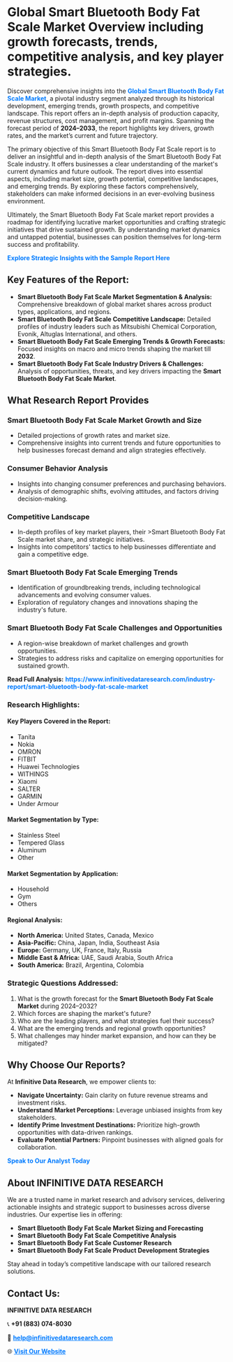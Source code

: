 <h1>Global Smart Bluetooth Body Fat Scale Market Overview including growth forecasts, trends, competitive analysis, and key player strategies.</h1>
<p>
Discover comprehensive insights into the 
<a href="https://www.infinitivedataresearch.com/industry-report/smart-bluetooth-body-fat-scale-market" rel="dofollow" style="color: #007BFF; text-decoration: none;"><strong>Global Smart Bluetooth Body Fat Scale Market</strong></a>, a pivotal industry segment analyzed through its historical development, emerging trends, growth prospects, and competitive landscape. This report offers an in-depth analysis of production capacity, revenue structures, cost management, and profit margins. Spanning the forecast period of <strong>2024–2033</strong>, the report highlights key drivers, growth rates, and the market’s current and future trajectory.
</p>
<p>
The primary objective of this Smart Bluetooth Body Fat Scale report is to deliver an insightful and in-depth analysis of the Smart Bluetooth Body Fat Scale industry. It offers businesses a clear understanding of the market's current dynamics and future outlook. The report dives into essential aspects, including market size, growth potential, competitive landscapes, and emerging trends. By exploring these factors comprehensively, stakeholders can make informed decisions in an ever-evolving business environment.
</p>
<p>
Ultimately, the Smart Bluetooth Body Fat Scale market report provides a roadmap for identifying lucrative market opportunities and crafting strategic initiatives that drive sustained growth. By understanding market dynamics and untapped potential, businesses can position themselves for long-term success and profitability.
</p>
<p>
<a href="https://www.infinitivedataresearch.com/request-sample/reportId=107003" style="color: #007BFF; text-decoration: none;"><strong>Explore Strategic Insights with the Sample Report Here</strong></a>
</p>

<h2>Key Features of the Report:</h2>
<ul>
<li><strong>Smart Bluetooth Body Fat Scale Market Segmentation & Analysis:</strong> Comprehensive breakdown of global market shares across product types, applications, and regions.</li>
<li><strong>Smart Bluetooth Body Fat Scale Competitive Landscape:</strong> Detailed profiles of industry leaders such as Mitsubishi Chemical Corporation, Evonik, Altuglas International, and others.</li>
<li><strong>Smart Bluetooth Body Fat Scale Emerging Trends & Growth Forecasts:</strong> Focused insights on macro and micro trends shaping the market till <strong>2032</strong>.</li>
<li><strong>Smart Bluetooth Body Fat Scale Industry Drivers & Challenges:</strong> Analysis of opportunities, threats, and key drivers impacting the <strong>Smart Bluetooth Body Fat Scale Market</strong>.</li>
</ul>

<h2>What Research Report Provides</h2>
<h3>Smart Bluetooth Body Fat Scale Market Growth and Size</h3>
<ul>
<li>Detailed projections of growth rates and market size.</li>
<li>Comprehensive insights into current trends and future opportunities to help businesses forecast demand and align strategies effectively.</li>
</ul>

<h3>Consumer Behavior Analysis</h3>
<ul>
<li>Insights into changing consumer preferences and purchasing behaviors.</li>
<li>Analysis of demographic shifts, evolving attitudes, and factors driving decision-making.</li>
</ul>

<h3>Competitive Landscape</h3>
<ul>
<li>In-depth profiles of key market players, their >Smart Bluetooth Body Fat Scale market share, and strategic initiatives.</li>
<li>Insights into competitors' tactics to help businesses differentiate and gain a competitive edge.</li>
</ul>

<h3>Smart Bluetooth Body Fat Scale Emerging Trends</h3>
<ul>
<li>Identification of groundbreaking trends, including technological advancements and evolving consumer values.</li>
<li>Exploration of regulatory changes and innovations shaping the industry's future.</li>
</ul>

<h3>Smart Bluetooth Body Fat Scale Challenges and Opportunities</h3>
<ul>
<li>A region-wise breakdown of market challenges and growth opportunities.</li>
<li>Strategies to address risks and capitalize on emerging opportunities for sustained growth.</li>
</ul>
<p><strong>Read Full Analysis:</strong> <a href="https://www.infinitivedataresearch.com/industry-report/smart-bluetooth-body-fat-scale-market" rel="dofollow" style="color: #007BFF; text-decoration: none;"><strong>https://www.infinitivedataresearch.com/industry-report/smart-bluetooth-body-fat-scale-market</strong></a></p>
<h3>Research Highlights:</h3>
<h4>Key Players Covered in the Report:</h4>
<ul><li>Tanita</li><li>Nokia</li><li>OMRON</li><li>FITBIT</li><li>Huawei Technologies</li><li>WITHINGS</li><li>Xiaomi</li><li>SALTER</li><li>GARMIN</li><li>Under Armour</li></ul>
<h4>Market Segmentation by Type:</h4>
<ul><li>Stainless Steel</li><li>Tempered Glass</li><li>Aluminum</li><li>Other</li></ul>
<h4>Market Segmentation by Application:</h4>
<ul><li>Household</li><li>Gym</li><li>Others</li></ul>

<h4>Regional Analysis:</h4>
<ul>
<li><strong>North America:</strong> United States, Canada, Mexico</li>
<li><strong>Asia-Pacific:</strong> China, Japan, India, Southeast Asia</li>
<li><strong>Europe:</strong> Germany, UK, France, Italy, Russia</li>
<li><strong>Middle East & Africa:</strong> UAE, Saudi Arabia, South Africa</li>
<li><strong>South America:</strong> Brazil, Argentina, Colombia</li>
</ul>

<h3>Strategic Questions Addressed:</h3>
<ol>
<li>What is the growth forecast for the <strong>Smart Bluetooth Body Fat Scale Market</strong> during 2024–2032?</li>
<li>Which forces are shaping the market's future?</li>
<li>Who are the leading players, and what strategies fuel their success?</li>
<li>What are the emerging trends and regional growth opportunities?</li>
<li>What challenges may hinder market expansion, and how can they be mitigated?</li>
</ol>

<h2>Why Choose Our Reports?</h2>
<p>At <strong>Infinitive Data Research</strong>, we empower clients to:</p>
<ul>
<li><strong>Navigate Uncertainty:</strong> Gain clarity on future revenue streams and investment risks.</li>
<li><strong>Understand Market Perceptions:</strong> Leverage unbiased insights from key stakeholders.</li>
<li><strong>Identify Prime Investment Destinations:</strong> Prioritize high-growth opportunities with data-driven rankings.</li>
<li><strong>Evaluate Potential Partners:</strong> Pinpoint businesses with aligned goals for collaboration.</li>
</ul>
<p><a href="https://www.infinitivedataresearch.com/industry-report/smart-bluetooth-body-fat-scale-market" rel="dofollow" style="color: #007BFF; text-decoration: none;"><strong>Speak to Our Analyst Today</strong></a></p>

<h2>About INFINITIVE DATA RESEARCH</h2>
<p>We are a trusted name in market research and advisory services, delivering actionable insights and strategic support to businesses across diverse industries. Our expertise lies in offering:</p>
<ul>
<li><strong>Smart Bluetooth Body Fat Scale Market Sizing and Forecasting</strong></li>
<li><strong>Smart Bluetooth Body Fat Scale Competitive Analysis</strong></li>
<li><strong>Smart Bluetooth Body Fat Scale Customer Research</strong></li>
<li><strong>Smart Bluetooth Body Fat Scale Product Development Strategies</strong></li>
</ul>
<p>Stay ahead in today’s competitive landscape with our tailored research solutions.</p>

<h2>Contact Us:</h2>
<p><strong>INFINITIVE DATA RESEARCH</strong></p>
<p>📞 <strong>+91 (883) 074-8030</strong></p>
<p>📧 <strong><a href="mailto:help@infinitivedataresearch.com" style="color: #007BFF;">help@infinitivedataresearch.com</a></strong></p>
<p>🌐 <strong><a href="https://www.infinitivedataresearch.com" rel="dofollow" style="color: #007BFF;">Visit Our Website</a></strong></p>